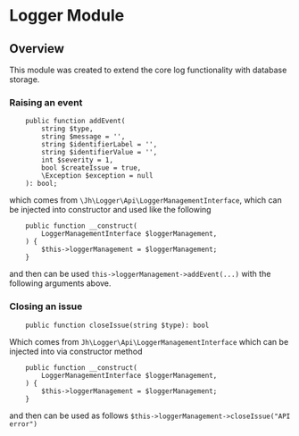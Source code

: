 # Logger Module

## Overview

This module was created to extend the core log functionality with database storage.

### Raising an event 
```
    public function addEvent(
        string $type,
        string $message = '',
        string $identifierLabel = '',
        string $identifierValue = '',
        int $severity = 1,
        bool $createIssue = true,
        \Exception $exception = null
    ): bool;
```
which comes from `\Jh\Logger\Api\LoggerManagementInterface`, which can be injected into constructor and used like the following
```
    public function __construct(
        LoggerManagementInterface $loggerManagement,
    ) {
        $this->loggerManagement = $loggerManagement;
    }
``` 
and then can be used `this->loggerManagement->addEvent(...)` with the following arguments above.

### Closing an issue

```
    public function closeIssue(string $type): bool
```
Which comes from `Jh\Logger\Api\LoggerManagementInterface` which can be injected into via constructor method
```
    public function __construct(
        LoggerManagementInterface $loggerManagement,
    ) {
        $this->loggerManagement = $loggerManagement;
    }
```
and then can be used as follows `$this->loggerManagement->closeIssue("API error")` 
